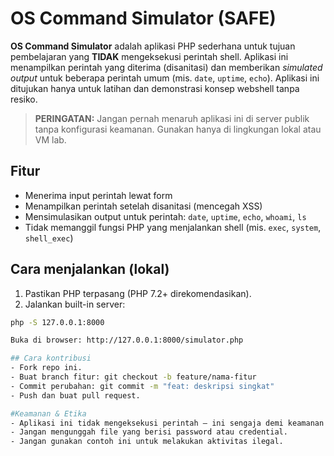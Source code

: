 # OS Command Simulator (SAFE)

**OS Command Simulator** adalah aplikasi PHP sederhana untuk tujuan pembelajaran yang **TIDAK** mengeksekusi perintah shell. Aplikasi ini menampilkan perintah yang diterima (disanitasi) dan memberikan *simulated output* untuk beberapa perintah umum (mis. `date`, `uptime`, `echo`). Aplikasi ini ditujukan hanya untuk latihan dan demonstrasi konsep webshell tanpa resiko.

> **PERINGATAN:** Jangan pernah menaruh aplikasi ini di server publik tanpa konfigurasi keamanan. Gunakan hanya di lingkungan lokal atau VM lab.

## Fitur
- Menerima input perintah lewat form
- Menampilkan perintah setelah disanitasi (mencegah XSS)
- Mensimulasikan output untuk perintah: `date`, `uptime`, `echo`, `whoami`, `ls`
- Tidak memanggil fungsi PHP yang menjalankan shell (mis. `exec`, `system`, `shell_exec`)

## Cara menjalankan (lokal)
1. Pastikan PHP terpasang (PHP 7.2+ direkomendasikan).
2. Jalankan built-in server:
```bash
php -S 127.0.0.1:8000

Buka di browser: http://127.0.0.1:8000/simulator.php

## Cara kontribusi
- Fork repo ini.
- Buat branch fitur: git checkout -b feature/nama-fitur
- Commit perubahan: git commit -m "feat: deskripsi singkat"
- Push dan buat pull request.

#Keamanan & Etika
- Aplikasi ini tidak mengeksekusi perintah — ini sengaja demi keamanan.
- Jangan mengunggah file yang berisi password atau credential.
- Jangan gunakan contoh ini untuk melakukan aktivitas ilegal.
